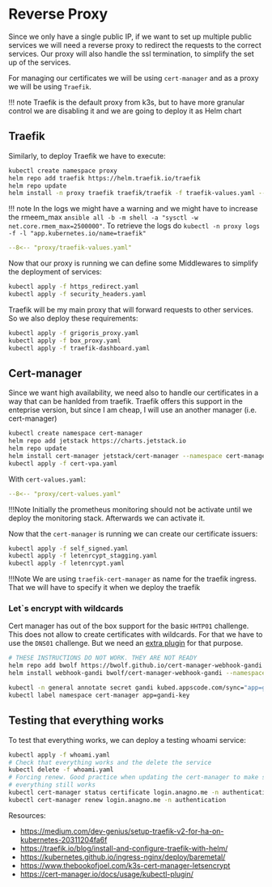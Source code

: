 # Reverse Proxy

Since we only have a single public IP, if we want to set up multiple public services we 
will need a reverse proxy to redirect the requests to the correct services. Our proxy
will also handle the ssl termination, to simplify the set up of the services. 

For managing our certificates we will be using `cert-manager` and as a proxy we 
will be using `Traefik`.

!!! note
    Traefik is the default proxy from k3s, but to have more granular control
    we are disabling it and we are going to deploy it as Helm chart

## Traefik

Similarly, to deploy Traefik we have to execute:

```bash
kubectl create namespace proxy
helm repo add traefik https://helm.traefik.io/traefik
helm repo update
helm install -n proxy traefik traefik/traefik -f traefik-values.yaml --version 28.2.0
```

!!! note
    In the logs we might have a warning and we might have to increase the rmeem_max
    `ansible all -b -m shell -a "sysctl -w net.core.rmem_max=2500000"`. To retrieve
    the logs do `kubectl -n proxy logs -f -l "app.kubernetes.io/name=traefik"`

``` yaml
--8<-- "proxy/traefik-values.yaml"
```

Now that our proxy is running we can define some Middlewares to simplify the 
deployment of services:

```bash
kubectl apply -f https_redirect.yaml
kubectl apply -f security_headers.yaml
```

Traefik will be my main proxy that will forward requests to other services. So 
we also deploy these requirements:

```bash
kubectl apply -f grigoris_proxy.yaml
kubectl apply -f box_proxy.yaml
kubectl apply -f traefik-dashboard.yaml
```

## Cert-manager

Since we want high availability, we need also to handle our certificates in a way that can be 
hanlded from traefik. Traefik offers this support in the enteprise version, but since I am 
cheap, I will use an another manager (i.e. cert-manager)


```bash
kubectl create namespace cert-manager
helm repo add jetstack https://charts.jetstack.io
helm repo update
helm install cert-manager jetstack/cert-manager --namespace cert-manager -f cert-values.yaml --version v1.14.5
kubectl apply -f cert-vpa.yaml
```


With `cert-values.yaml`:

``` yaml
--8<-- "proxy/cert-values.yaml"
```

!!!Note
    Initially the prometheus monitoring should not be activate until we deploy the 
    monitoring stack. Afterwards we can activate it.

Now that the `cert-manager` is running we can create our certificate issuers:

```bash
kubectl apply -f self_signed.yaml
kubectl apply -f letenrcypt_stagging.yaml
kubectl apply -f letenrcypt.yaml
```

!!!Note
    We are using `traefik-cert-manager` as name for the traefik ingress.
    That we will have to specify it when we deploy the traefik

### Let`s encrypt with wildcards

Cert manager has out of the box support for the basic `HHTP01` challenge. This does not allow to 
create certificates with wildcards. For that we have to use the `DNS01` challenge. But we need an 
[extra plugin](https://github.com/bwolf/cert-manager-webhook-gandi) for that purpose. 

```bash
# THESE INSTRUCTIONS DO NOT WORK. THEY ARE NOT READY
helm repo add bwolf https://bwolf.github.io/cert-manager-webhook-gandi
helm install webhook-gandi bwolf/cert-manager-webhook-gandi --namespace cert-manager --version v0.2.0 --set features.apiPriorityAndFairness=true --set logLevel=2

kubectl -n general annotate secret gandi kubed.appscode.com/sync="app=gandi-key" --overwrite
kubectl label namespace cert-manager app=gandi-key
```

## Testing that everything works

To test that everything works, we can deploy a testing whoami service:

```bash
kubectl apply -f whoami.yaml
# Check that everything works and the delete the service
kubectl delete -f whoami.yaml
# Forcing renew. Good practice when updating the cert-manager to make sure that
# everything still works
kubectl cert-manager status certificate login.anagno.me -n authentication
kubectl cert-manager renew login.anagno.me -n authentication
```

Resources:

* https://medium.com/dev-genius/setup-traefik-v2-for-ha-on-kubernetes-20311204fa6f
* https://traefik.io/blog/install-and-configure-traefik-with-helm/
* https://kubernetes.github.io/ingress-nginx/deploy/baremetal/
* https://www.thebookofjoel.com/k3s-cert-manager-letsencrypt
* https://cert-manager.io/docs/usage/kubectl-plugin/